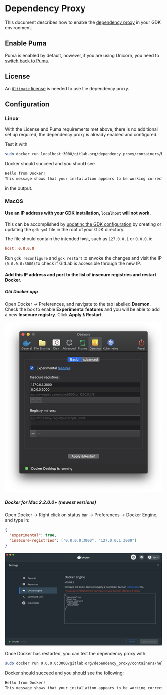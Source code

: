 # Dependency Proxy

This document describes how to enable the [dependency proxy](https://docs.gitlab.com/ee/user/packages/dependency_proxy/)
in your GDK environment.

## Enable Puma

Puma is enabled by default, however, if you are using Unicorn, you need to
[switch back to Puma](unicorn.md).

## License

An [`Ultimate` license](https://about.gitlab.com/handbook/developer-onboarding/#working-on-gitlab-ee)
is needed to use the dependency proxy.

## Configuration

### Linux

With the License and Puma requirements met above, there is no additional set up required,
the dependency proxy is already enabled and configured.

Test it with

```sh
sudo docker run localhost:3000/gitlab-org/dependency_proxy/containers/hello-world:latest
```

Docker should succeed and you should see

```sh
Hello from Docker!
This message shows that your installation appears to be working correctly.
```

in the output.

### MacOS

#### Use an IP address with your GDK installation, `localhost` will not work.

This can be accomplished by [updating the GDK configuration](configuration.md) by
creating or updating the `gdk.yml` file in the root of your GDK directory.

The file should contain the intended host, such as `127.0.0.1` or `0.0.0.0`:

```ini
host: 0.0.0.0
```

Run `gdk reconfigure` and `gdk restart` to envoke the changes and visit the IP
(`0.0.0.0:3000`) to check if GitLab is accessible through the new IP.

#### Add this IP address and port to the list of insecure registries and restart Docker.

##### Old Docker app

Open Docker -> Preferences, and navigate to the tab labelled **Daemon**.
Check the box to enable **Experimental features** and you will be able to add
a new **Insecure registry**. Click **Apply & Restart**.

![Adding an insecure registry](img/dependency_proxy_macos_config.png)

##### Docker for Mac 2.2.0.0+ (newest versions)

Open Docker -> Right click on status bar -> Preferences -> Docker Engine, and type in:

```json
{
  "experimental": true,
  "insecure-registries": ["0.0.0.0:3000", "127.0.0.1:3000"]
}
```

![Adding an insecure registry on the new app](img/dependency_proxy_macos_config_new.png)

Once Docker has restarted, you can test the dependency proxy with:

```sh
sudo docker run 0.0.0.0:3000/gitlab-org/dependency_proxy/containers/hello-world:latest
```

Docker should succeed and you should see the following:

```sh
Hello from Docker!
This message shows that your installation appears to be working correctly.
```

